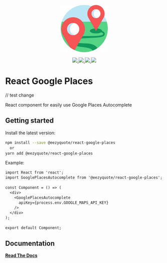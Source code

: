 <p align="center">
  <a href="https://eezyquote.github.io/react-google-places" target="_blank">
    <img width="150"src="./docs/public/place.svg">
  </a>
</p>

<p align="center">
  <a href="https://www.npmjs.com/package/@eezyquote/react-google-places">
    <img src="https://img.shields.io/npm/v/@eezyquote/react-google-places.svg"/>
    <img src="https://img.shields.io/npm/dm/@eezyquote/react-google-places.svg"/>
  </a>
  <a href="https://travis-ci.org/@eezyquote/react-google-place">
    <img src="https://img.shields.io/travis/@eezyquote/react-google-place/main.svg?logo=travis"/>
  </a>
  <a href="https://www.npmjs.com/package/@eezyquote/react-google-places">
    <img src="https://badgen.net/badge/bundlephobia/tree-shaking/green">
  </a>
</p>


# React Google Places

// test change

React component for easily use Google Places Autocomplete


## Getting started

Install the latest version:
```sh
npm install --save @eezyquote/react-google-places
  or
yarn add @eezyquote/react-google-places
```

Example:
```tsx
import React from 'react';
import GooglePlacesAutocomplete from '@eezyquote/react-google-places';

const Component = () => (
  <div>
    <GooglePlacesAutocomplete
      apiKey={process.env.GOOGLE_MAPS_API_KEY}
    />
  </div>
);

export default Component;
```


## Documentation

[**Read The Docs**](https://eezyquote.github.io/react-google-places)
